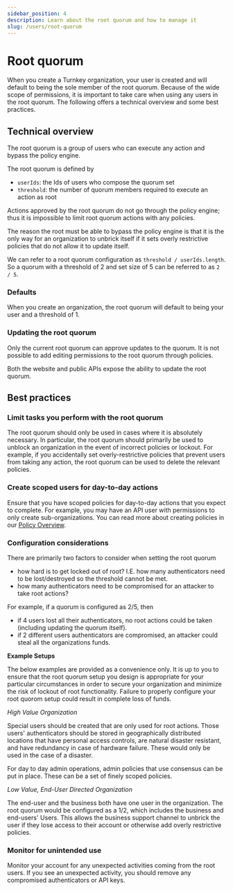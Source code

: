 ```yaml
---
sidebar_position: 4
description: Learn about the root quorum and how to manage it
slug: /users/root-quorum
---
```


# Root quorum

When you create a Turnkey organization, your user is created and will default to being the sole member of the root quorum. Because of the wide scope of permissions, it is important to take care when using any users in the root quorum. The following offers a technical overview and some best practices.

## Technical overview

The root quorum is a group of users who can execute any action and bypass the policy engine.

The root quorum is defined by

- `userIds`: the Ids of users who compose the quorum set
- `threshold`: the number of quorum members required to execute an action as root

Actions approved by the root quorum do not go through the policy engine; thus it is impossible to limit root quorum actions with any policies.

The reason the root must be able to bypass the policy engine is that it is the only way for an organization to unbrick itself if it sets overly restrictive policies that do not allow it to update itself.

We can refer to a root quorum configuration as `threshold / userIds.length`. So a quorum with a threshold of 2 and set size of 5 can be referred to as `2 / 5`.

### Defaults

When you create an organization, the root quorum will default to being your user and a threshold of 1.

### Updating the root quorum

Only the current root quorum can approve updates to the quorum. It is not possible to add editing permissions to the root quorum through policies.

Both the website and public APIs expose the ability to update the root quorum.

## Best practices

### Limit tasks you perform with the root quorum

The root quorum should only be used in cases where it is absolutely necessary. In particular, the root quorum should primarily be used to unblock an organization in the event of incorrect policies or lockout. For example, if you accidentally set overly-restrictive policies that prevent users from taking any action, the root quorum can be used to delete the relevant policies.

### Create scoped users for day-to-day actions

Ensure that you have scoped policies for day-to-day actions that you expect to complete. For example, you may have an API user with permissions to only create sub-organizations. You can read more about creating policies in our [Policy Overview](/managing-policies/overview). 

### Configuration considerations

There are primarily two factors to consider when setting the root quorum

- how hard is to get locked out of root? I.E. how many authenticators need to be lost/destroyed so the threshold cannot be met.
- how many authenticators need to be compromised for an attacker to take root actions?

For example, if a quorum is configured as 2/5, then

- if 4 users lost all their authenticators, no root actions could be taken (including updating the quorum itself).
- if 2 different users authenticators are compromised, an attacker could steal all the organizations funds.

**Example Setups**

The below examples are provided as a convenience only. It is up to you to ensure that the root quorum setup you design is appropriate for your particular circumstances in order to secure your organization and minimize the risk of lockout of root functionality. Failure to properly configure your root quorom setup could result in complete loss of funds.

_High Value Organization_

Special users should be created that are only used for root actions. Those users' authenticators should be stored in geographically distributed locations that have personal access controls, are natural disaster resistant, and have redundancy in case of hardware failure. These would only be used in the case of a disaster.

For day to day admin operations, admin policies that use consensus can be put in place. These can be a set of finely scoped policies.

_Low Value, End-User Directed Organization_

The end-user and the business both have one user in the organization. The root quorum would be configured as a 1/2, which includes the business and end-users' Users. This allows the business support channel to unbrick the user if they lose access to their account or otherwise add overly restrictive policies.

### Monitor for unintended use

Monitor your account for any unexpected activities coming from the root users. If you see an unexpected activity, you should remove any compromised authenticators or API keys.
